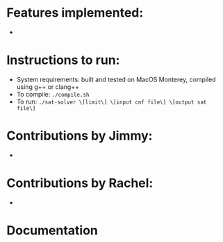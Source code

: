 # Features implemented:
- 

# Instructions to run:
- System requirements: built and tested on MacOS Monterey, compiled using g++ or clang++
- To compile: `./compile.sh` 
- To run: `./sat-solver \[limit\] \[input cnf file\] \[output sat file\]`

# Contributions by Jimmy:
-


# Contributions by Rachel:
- 

# Documentation

